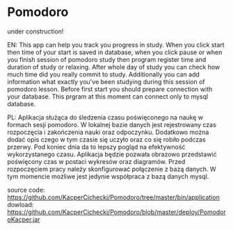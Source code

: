 # Pomodoro

under construction!

EN:
This app can help you track you progress in study. 
When you click start then time of your start is saved in database,
when you click pause or when you finish session of pomodoro study then program
register time and duration of study or relaxing. After whole day of study
you can check how much time did you really commit to study.
Additionally you can add information what exactly you've been studying
during this session of pomodoro lesson.
Before first start you should prepare connection with your database.
This prgram at this moment can connect only to mysql database.

PL:
Aplikacja służąca do śledzenia czasu poświęconego na naukę w formach 
sesji pomodoro. W lokalnej bazie danych jest rejestrowany czas rozpoczęcia i zakończenia
nauki oraz odpoczynku. Dodatkowo można dodać opis czego w tym czasie się uczyło oraz
co się robiło podczas przerwy. Pod koniec dnia da to lepszy pogląd na efektywność 
wykorzystanego czasu. Aplikacja będzie pozwała obrazowo przedstawić poświęcony czas
w postaci wykresów oraz diagramów.
Przed rozpoczęciem pracy należy skonfigurować połączenie z bazą danych.
W tym momencie możliwe jest jedynie współpraca z bazą danych mysql.


source code: https://github.com/KacperCichecki/Pomodoro/tree/master/bin/application
dowload: https://github.com/KacperCichecki/Pomodoro/blob/master/deploy/PomodoroKacper.jar
